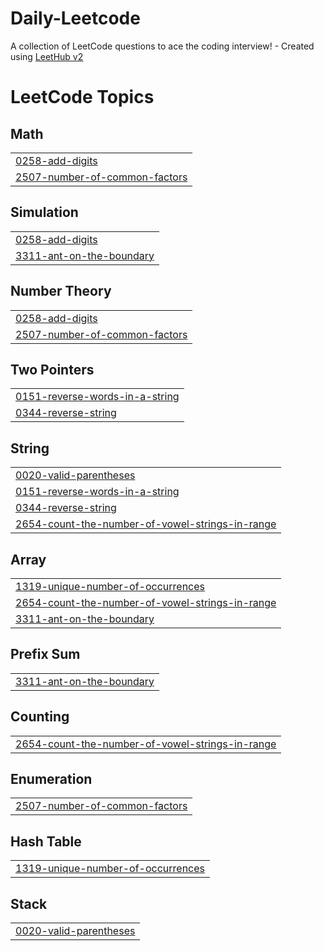 # Daily-Leetcode
A collection of LeetCode questions to ace the coding interview! - Created using [LeetHub v2](https://github.com/arunbhardwaj/LeetHub-2.0)

<!---LeetCode Topics Start-->
# LeetCode Topics
## Math
|  |
| ------- |
| [0258-add-digits](https://github.com/Melvin-James/Daily-Leetcode/tree/master/0258-add-digits) |
| [2507-number-of-common-factors](https://github.com/Melvin-James/Daily-Leetcode/tree/master/2507-number-of-common-factors) |
## Simulation
|  |
| ------- |
| [0258-add-digits](https://github.com/Melvin-James/Daily-Leetcode/tree/master/0258-add-digits) |
| [3311-ant-on-the-boundary](https://github.com/Melvin-James/Daily-Leetcode/tree/master/3311-ant-on-the-boundary) |
## Number Theory
|  |
| ------- |
| [0258-add-digits](https://github.com/Melvin-James/Daily-Leetcode/tree/master/0258-add-digits) |
| [2507-number-of-common-factors](https://github.com/Melvin-James/Daily-Leetcode/tree/master/2507-number-of-common-factors) |
## Two Pointers
|  |
| ------- |
| [0151-reverse-words-in-a-string](https://github.com/Melvin-James/Daily-Leetcode/tree/master/0151-reverse-words-in-a-string) |
| [0344-reverse-string](https://github.com/Melvin-James/Daily-Leetcode/tree/master/0344-reverse-string) |
## String
|  |
| ------- |
| [0020-valid-parentheses](https://github.com/Melvin-James/Daily-Leetcode/tree/master/0020-valid-parentheses) |
| [0151-reverse-words-in-a-string](https://github.com/Melvin-James/Daily-Leetcode/tree/master/0151-reverse-words-in-a-string) |
| [0344-reverse-string](https://github.com/Melvin-James/Daily-Leetcode/tree/master/0344-reverse-string) |
| [2654-count-the-number-of-vowel-strings-in-range](https://github.com/Melvin-James/Daily-Leetcode/tree/master/2654-count-the-number-of-vowel-strings-in-range) |
## Array
|  |
| ------- |
| [1319-unique-number-of-occurrences](https://github.com/Melvin-James/Daily-Leetcode/tree/master/1319-unique-number-of-occurrences) |
| [2654-count-the-number-of-vowel-strings-in-range](https://github.com/Melvin-James/Daily-Leetcode/tree/master/2654-count-the-number-of-vowel-strings-in-range) |
| [3311-ant-on-the-boundary](https://github.com/Melvin-James/Daily-Leetcode/tree/master/3311-ant-on-the-boundary) |
## Prefix Sum
|  |
| ------- |
| [3311-ant-on-the-boundary](https://github.com/Melvin-James/Daily-Leetcode/tree/master/3311-ant-on-the-boundary) |
## Counting
|  |
| ------- |
| [2654-count-the-number-of-vowel-strings-in-range](https://github.com/Melvin-James/Daily-Leetcode/tree/master/2654-count-the-number-of-vowel-strings-in-range) |
## Enumeration
|  |
| ------- |
| [2507-number-of-common-factors](https://github.com/Melvin-James/Daily-Leetcode/tree/master/2507-number-of-common-factors) |
## Hash Table
|  |
| ------- |
| [1319-unique-number-of-occurrences](https://github.com/Melvin-James/Daily-Leetcode/tree/master/1319-unique-number-of-occurrences) |
## Stack
|  |
| ------- |
| [0020-valid-parentheses](https://github.com/Melvin-James/Daily-Leetcode/tree/master/0020-valid-parentheses) |
<!---LeetCode Topics End-->